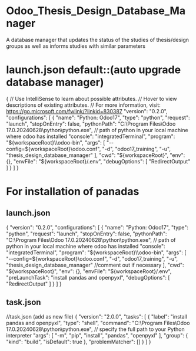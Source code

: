 # Odoo_Thesis_Design_Database_Manager
A database manager that updates the status of the studies of thesis/design groups as well as informs studies with similar parameters

# launch.json default::(auto upgrade database manager)
{
    // Use IntelliSense to learn about possible attributes.
    // Hover to view descriptions of existing attributes.
    // For more information, visit: https://go.microsoft.com/fwlink/?linkid=830387
    "version": "0.2.0",
    "configurations": [
        {
            "name": "Python: Odoo17",
            "type": "python",
            "request": "launch",
            "stopOnEntry": false,
            "pythonPath": "C:\\Program Files\\Odoo 17.0.20240628\\python\\python.exe", // path of python in your local machine where odoo has installed
            "console": "integratedTerminal",
            "program": "${workspaceRoot}\\odoo-bin",
            "args": [
                "--config=${workspaceRoot}\\odoo.conf",
                "-d", "odoo17_training",
                "-u", "thesis_design_database_manager"
            ],
            "cwd": "${workspaceRoot}",
            "env": {},
            "envFile": "${workspaceRoot}/.env",
            "debugOptions": [
                "RedirectOutput"
            ]
        }
    ]
}

# For installation of panadas
## launch.json
{
    "version": "0.2.0",
    "configurations": [
        {
            "name": "Python: Odoo17",
            "type": "python",
            "request": "launch",
            "stopOnEntry": false,
            "pythonPath": "C:\\Program Files\\Odoo 17.0.20240628\\python\\python.exe", // path of python in your local machine where odoo has installed
            "console": "integratedTerminal",
            "program": "${workspaceRoot}\\odoo-bin",
            "args": [
                "--config=${workspaceRoot}\\odoo.conf",
                "-d", "odoo17_training",
                "-u", "thesis_design_database_manager" //comment out if necessary
            ],
            "cwd": "${workspaceRoot}",
            "env": {},
            "envFile": "${workspaceRoot}/.env",
            "preLaunchTask": "install pandas and openpyxl",
            "debugOptions": [
                "RedirectOutput"
            ]
        }
    ]
}
## task.json
//task.json (add as new file)
{
    "version": "2.0.0",
    "tasks": [
        {
            "label": "install pandas and openpyxl",
            "type": "shell",
            "command": "C:\\Program Files\\Odoo 17.0.20240628\\python\\python.exe", // specify the full path to your Python interpreter
            "args": [
                "-m",
                "pip",
                "install",
                "pandas",
                "openpyxl"
            ],
            "group": {
                "kind": "build",
                "isDefault": true
            },
            "problemMatcher": []
        }
    ]
}
